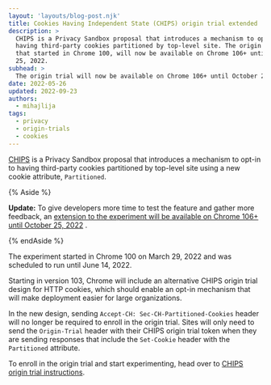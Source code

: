 ```yaml
---
layout: 'layouts/blog-post.njk'
title: Cookies Having Independent State (CHIPS) origin trial extended
description: >
  CHIPS is a Privacy Sandbox proposal that introduces a mechanism to opt-in to
  having third-party cookies partitioned by top-level site. The origin trial
  that started in Chrome 100, will now be available on Chrome 106+ until October
  25, 2022.
subhead: >
  The origin trial will now be available on Chrome 106+ until October 25, 2022.
date: 2022-05-26
updated: 2022-09-23
authors:
  - mihajlija
tags:
  - privacy
  - origin-trials
  - cookies
---
```


[CHIPS](/docs/privacy-sandbox/chips/) is a Privacy Sandbox proposal that
introduces a mechanism to opt-in to having third-party cookies partitioned by
top-level site using a new cookie attribute, `Partitioned`.

{% Aside %}

**Update:** To give developers more time to test the feature and gather more
feedback, an [extension to the experiment will be available on Chrome 106+ until
October 25,
2022](https://groups.google.com/a/chromium.org/g/blink-dev/c/MKQODOL0Fso/m/S3ss7A8jCAAJ)
.

{% endAside %}

The experiment started in Chrome 100 on March 29, 2022 and was scheduled to run
until June 14, 2022.

Starting in version 103, Chrome will include an alternative CHIPS origin trial
design for HTTP cookies, which should enable an opt-in mechanism that will make
deployment easier for large organizations.

In the new design, sending `Accept-CH: Sec-CH-Partitioned-Cookies` header will
no longer be required to enroll in the origin trial. Sites will only need to
send the `Origin-Trial` header with their CHIPS origin trial token when they are
sending responses that include the `Set-Cookie` header with the `Partitioned`
attribute.

To enroll in the origin trial and start experimenting, head over to [CHIPS
origin trial instructions](/blog/chips-origin-trial/).
